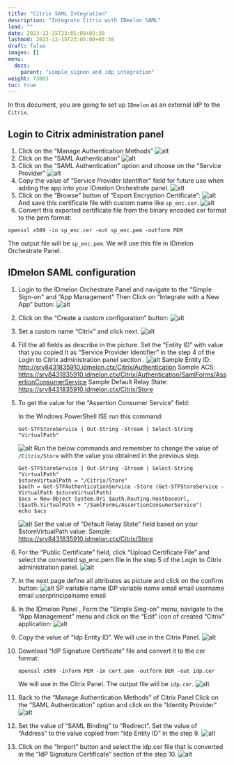 ```yaml
---
title: "Citrix SAML Integration"
description: "Integrate Citrix with IDmelon SAML"
lead: ""
date: 2023-12-15T23:05:00+03:30
lastmod: 2023-12-15T23:05:00+03:30
draft: false
images: []
menu:
  docs:
    parent: "simple_signon_and_idp_integration"
weight: 73003
toc: true
---
```


In this document, you are going to set up `IDmelon` as an external IdP to the `Citrix`.

## Login to Citrix administration panel

1. Click on the “Manage Authentication Methods”
  ![alt](/images/vendor/sso/citrix/citrix_SP_01.png)
2. Click on the “SAML Authentication”
  ![alt](/images/vendor/sso/citrix/citrix_SP_02.png)
3. Click on the “SAML Authentication” option and choose on the “Service Provider”
  ![alt](/images/vendor/sso/citrix/citrix_SP_03.png)
4. Copy the value of “Service Provider Identifier” field for future use when adding the app into your IDmelon Orchestrate panel.
  ![alt](/images/vendor/sso/citrix/citrix_SP_04.png)
5. Click on the “Browse” button of “Export Encryption Certificate”:
  ![alt](/images/vendor/sso/citrix/citrix_SP_05.png)
  And save this certificate file with custom name like `sp_enc.cer`.
  ![alt](/images/vendor/sso/citrix/citrix_SP_06.png)
6. Convert this exported certificate file from the binary encoded cer format to the  pem format:

  ```shell
  openssl x509 -in sp_enc.cer -out sp_enc.pem -outform PEM
  ```

  The output file will be `sp_enc.pem`.
  We will use this file in IDmelon Orchestrate Panel.

## IDmelon SAML configuration

1. Login to the IDmelon Orchestrate Panel and navigate to the “Simple Sign-on" and “App Management"
Then Click on “Integrate with a New App” button:
  ![alt](/images/vendor/sso/citrix/citrix_IDP_01.png)
2. Click on the “Create a custom configuration” button:
  ![alt](/images/vendor/sso/citrix/citrix_IDP_02.png)
3. Set a custom name “Citrix” and click next.
  ![alt](/images/vendor/sso/citrix/citrix_IDP_03.png)
4. Fill the all fields as describe in the picture.
  Set the “Entity ID” with value that you copied It as “Service Provider Identifier” in the step 4 of the Login to Citrix administration panel section .
  ![alt](/images/vendor/sso/citrix/citrix_IDP_04.png)
  Sample Entity ID:
  http://srv8431835910.idmelon.ctx/Citrix/Authentication
  Sample ACS:
  https://srv8431835910.idmelon.ctx/Citrix/Authentication/SamlForms/AssertionConsumerService
  Sample Default Relay State:
  https://srv8431835910.idmelon.ctx/Citrix/Store

5. To get the value for the “Assertion Consumer Service” field:

    In the Windows PowerShell ISE run this command:

    ```shell
    Get-STFStoreService | Out-String -Stream | Select-String  "VirtualPath"
    ```

    ![alt](/images/vendor/sso/citrix/citrix_SP_06.png)
    Run the below commands and remember to change the value of `/Citrix/Store` with the value you obtained in the previous step.

    ```shell
    Get-STFStoreService | Out-String -Stream | Select-String  "VirtualPath"
    $storeVirtualPath = "/Citrix/Store"
    $auth = Get-STFAuthenticationService -Store (Get-STFStoreService -VirtualPath $storeVirtualPath)
    $acs = New-Object System.Uri $auth.Routing.HostbaseUrl, ($auth.VirtualPath + "/SamlForms/AssertionConsumerService")
    echo $acs
    ```

    ![alt](/images/vendor/sso/citrix/citrix_SP_07.png)
    Set the value of “Default Relay State” field based on your $storeVirtualPath value:
    Sample: https://srv8431835910.idmelon.ctx/Citrix/Store
6. For the “Public Certificate” field, click “Upload Certificate File” and select the converted sp_enc.pem file in the step 5 of the Login to Citrix administration panel.
![alt](/images/vendor/sso/citrix/citrix_IDP_05.png)
7. In the next page define all attributes as picture and click on the confirm button:
  ![alt](/images/vendor/sso/citrix/citrix_IDP_06.png)
  SP variable name      IDP variable name
  email                 email
  username              email
  userprincipalname     email
8. In the IDmelon Panel , Form the “Simple Sing-on” menu, navigate to the “App Management” menu and click on the “Edit” icon of created “Citrix” application:
  ![alt](/images/vendor/sso/citrix/citrix_IDP_07.png)
9. Copy the value of “Idp Entity ID”. We will use in the Citrix Panel.
  ![alt](/images/vendor/sso/citrix/citrix_IDP_08.png)
10. Download “IdP Signature Certificate” file and convert it to the cer format:

    ```shell
    openssl x509 -inform PEM -in cert.pem -outform DER -out idp.cer
    ```

    We will use in the Citrix Panel.
    The output file will be `idp.cer`.
    ![alt](/images/vendor/sso/citrix/citrix_IDP_09.png)
11. Back to the “Manage Authentication Methods” of Citrix Panel
  Click on the “SAML Authentication” option and click on the “Identity Provider”
  ![alt](/images/vendor/sso/citrix/citrix_SP_09.png)
12. Set the value of “SAML Binding” to “Redirect”.
Set the value of “Address” to the value copied from “Idp Entity ID” in the step 9.
  ![alt](/images/vendor/sso/citrix/citrix_SP_10.png)
13. Click on the “Import” button and select the idp.cer file that is converted in the “IdP Signature Certificate” section of the step 10.
  ![alt](/images/vendor/sso/citrix/citrix_SP_12.png)
